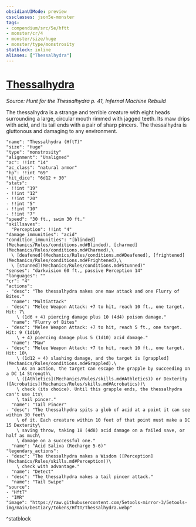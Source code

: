 ```yaml
---
obsidianUIMode: preview
cssclasses: json5e-monster
tags:
- compendium/src/5e/hftt
- monster/cr/4
- monster/size/huge
- monster/type/monstrosity
statblock: inline
aliases: ["Thessalhydra"]
---
```

# [Thessalhydra](Mechanics\bestiary\monstrosity/thessalhydra-hftt.md)
*Source: Hunt for the Thessalhydra p. 41, Infernal Machine Rebuild*  

The thessalhydra is a strange and terrible creature with eight heads surrounding a large, circular mouth rimmed with jagged teeth. Its maw drips with acid, and its tail ends with a pair of sharp pincers. The thessalhydra is gluttonous and damaging to any environment.

```statblock
"name": "Thessalhydra (HftT)"
"size": "Huge"
"type": "monstrosity"
"alignment": "Unaligned"
"ac": !!int "14"
"ac_class": "natural armor"
"hp": !!int "69"
"hit_dice": "6d12 + 30"
"stats":
- !!int "19"
- !!int "12"
- !!int "20"
- !!int "5"
- !!int "10"
- !!int "7"
"speed": "30 ft., swim 30 ft."
"skillsaves":
  "Perception": !!int "4"
"damage_immunities": "acid"
"condition_immunities": "[blinded](Mechanics/Rules/conditions.md#Blinded), [charmed](Mechanics/Rules/conditions.md#Charmed),\
  \ [deafened](Mechanics/Rules/conditions.md#Deafened), [frightened](Mechanics/Rules/conditions.md#Frightened),\
  \ [stunned](Mechanics/Rules/conditions.md#Stunned)"
"senses": "darkvision 60 ft., passive Perception 14"
"languages": ""
"cr": "4"
"actions":
- "desc": "The thessalhydra makes one maw attack and one Flurry of Bites."
  "name": "Multiattack"
- "desc": "Melee Weapon Attack: +7 to hit, reach 10 ft., one target. Hit: 7\
    \ (1d6 + 4) piercing damage plus 10 (4d4) poison damage."
  "name": "Flurry of Bites"
- "desc": "Melee Weapon Attack: +7 to hit, reach 5 ft., one target. Hit: 9 (1d10\
    \ + 4) piercing damage plus 5 (1d10) acid damage."
  "name": "Maw"
- "desc": "Melee Weapon Attack: +7 to hit, reach 10 ft., one target. Hit: 10\
    \ (1d12 + 4) slashing damage, and the target is [grappled](Mechanics/Rules/conditions.md#Grappled).\
    \ As an action, the target can escape the grapple by succeeding on a DC 14 Strength\
    \ ([Athletics](Mechanics/Rules/skills.md#Athletics)) or Dexterity ([Acrobatics](Mechanics/Rules/skills.md#Acrobatics))\
    \ check (its choice). Until this grapple ends, the thessalhydra can't use its\
    \ tail pincer."
  "name": "Tail Pincer"
- "desc": "The thessalhydra spits a glob of acid at a point it can see within 30 feet\
    \ of it. Each creature within 10 feet of that point must make a DC 15 Dexterity\
    \ saving throw, taking 18 (4d8) acid damage on a failed save, or half as much\
    \ damage on a successful one."
  "name": "Acid Saliva (Recharge 5-6)"
"legendary_actions":
- "desc": "The thessalhydra makes a Wisdom ([Perception](Mechanics/Rules/skills.md#Perception))\
    \ check with advantage."
  "name": "Detect"
- "desc": "The thessalhydra makes a tail pincer attack."
  "name": "Tail Swipe"
"source":
- "HftT"
- "IMR"
"image": "https://raw.githubusercontent.com/5etools-mirror-3/5etools-img/main/bestiary/tokens/HftT/Thessalhydra.webp"
```
^statblock